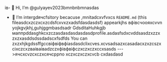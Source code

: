 ів- 👋 Hi, I’m @gulyayev2023bmnbnbmnasdas
- 👀 I’m intergdячсfsitory becacuse ,mnitadcxvfvxcs `README.md` (this fileasdcxzczxcxzcdsfcxvxzxadsfdasdasdsf) appearkjhs вфівсчooяxcvvn yojkgvjkhj,guhjggmbasdsadr GdsditаHuhkgjb маппрddasghkcxzczasdasdasdasdasdprofile.asdasfsdxcvddsasdzxzzxzxzxasddsdssdadscxfsdfds
You can zxzxhjkgdssffgccвіфвіфвфіasdasdclixcves.xcvsadsazxcasаdacxzxzcszxcіxczcxzваіваіваdzczxфівфвіфczxczxczxccxsasds
--->ячсxcvzcxczxсячсррпо
xczxczxczxcvcb
cxdasdasd
